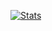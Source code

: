 [![Stats](https://github-readme-stats.vercel.app/api?username=sevelantis&hide=stars,prs,issues&count_private=true&show_icons=true&theme=outrun&icon_color=0xff0000)](https://github.com/anuraghazra/github-readme-stats)
